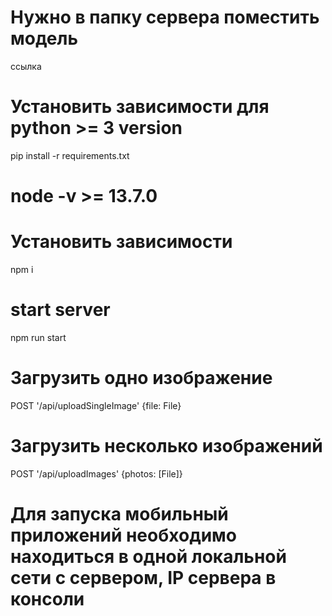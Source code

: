 # Нужно в папку сервера поместить модель
ссылка
# Установить зависимости для python >= 3 version
pip install -r requirements.txt

# node -v >= 13.7.0

# Установить зависимости
npm i
# start server
npm run start

# Загрузить одно изображение
POST '/api/uploadSingleImage'
{file: File}

# Загрузить несколько изображений
POST '/api/uploadImages'
{photos: [File]}


# Для запуска мобильный приложений необходимо находиться в одной локальной сети с сервером, IP сервера в консоли